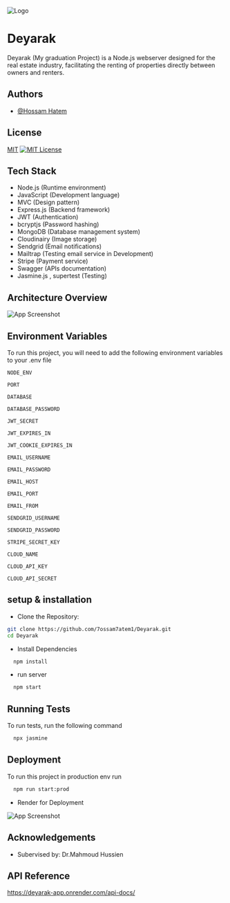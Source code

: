 ![Logo](https://res.cloudinary.com/dptpklbgm/image/upload/v1720920441/logos/lcqyngrh4rtnamfofenb.png)


# Deyarak

Deyarak (My graduation Project) is a Node.js webserver designed for the real estate industry, facilitating the renting of properties directly between owners and renters.


## Authors

- [@Hossam Hatem](https://github.com/7ossam7atem1)


## License

[MIT](https://choosealicense.com/licenses/mit/)
[![MIT License](https://img.shields.io/badge/License-MIT-green.svg)](https://choosealicense.com/licenses/mit/)

## Tech Stack

- Node.js (Runtime environment)
- JavaScript (Development language)
- MVC (Design pattern)
- Express.js (Backend framework)
- JWT (Authentication)
- bcryptjs (Password hashing)
- MongoDB (Database management system)
- Cloudinairy (Image storage)
- Sendgrid (Email notifications)
- Mailtrap (Testing email service in Development)
- Stripe (Payment service)
- Swagger (APIs documentation)
- Jasmine.js , supertest (Testing)


## Architecture Overview

![App Screenshot](https://res.cloudinary.com/dptpklbgm/image/upload/v1720922994/logos/tfirzwtlkvn9creaqmzd.jpg)


## Environment Variables

To run this project, you will need to add the following environment variables to your .env file

`NODE_ENV`

`PORT`

`DATABASE`

`DATABASE_PASSWORD`

`JWT_SECRET`

`JWT_EXPIRES_IN`

`JWT_COOKIE_EXPIRES_IN`

`EMAIL_USERNAME`

`EMAIL_PASSWORD`

`EMAIL_HOST`

`EMAIL_PORT`

`EMAIL_FROM`

`SENDGRID_USERNAME`

`SENDGRID_PASSWORD`

`STRIPE_SECRET_KEY`

`CLOUD_NAME`

`CLOUD_API_KEY`

`CLOUD_API_SECRET`
## setup & installation

- Clone the Repository:

```bash
git clone https://github.com/7ossam7atem1/Deyarak.git
cd Deyarak
```

  - Install Dependencies
```bash
  npm install
```
  - run server  
```bash
  npm start
```
## Running Tests

To run tests, run the following command

```bash
  npx jasmine
```


## Deployment

To run this project in production env run

```bash
  npm run start:prod
```

- Render for Deployment



![App Screenshot](https://res.cloudinary.com/dptpklbgm/image/upload/v1720923848/logos/a3nsvefdhej2deyx5dsh.jpg)

## Acknowledgements

 - Subervised by: Dr.Mahmoud Hussien



## API Reference

https://deyarak-app.onrender.com/api-docs/
